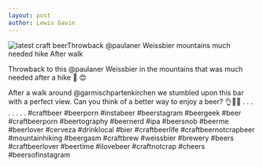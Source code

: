 ```yaml
---
layout: post
author: Lewis Gavin
---
```


![latest craft beerThrowback @paulaner Weissbier mountains much needed hike  After walk](https://instagram.fman1-1.fna.fbcdn.net/vp/165f3e38072bf11c1fe30bccd8ea1889/5C75E3F4/t51.2885-15/sh0.08/e35/s750x750/43778373_171293923816104_2557053420493269885_n.jpg?ig_cache_key=MTg5NzE0NDg4Mzc3NzM5NTQ0Nw%3D%3D.2)

Throwback to this @paulaner Weissbier in the mountains that was much needed after a hike 🗻 😍

After a walk around @garmischpartenkirchen we stumbled upon this bar with a perfect view. Can you think of a better way to enjoy a beer? 👌🙌🍻
.
.
.
.
.
.
.
.
#craftbeer #beerporn #instabeer #beerstagram #beergeek #beer #craftbeerporn #beertography #beernerd #ipa #beersnob #beerme #beerlover #cerveza #drinklocal #bier #craftbeerlife #craftbeernotcrapbeer #mountainhiking #beergasm #craftbrew #weissbier #brewery #beers #craftbeerlover #beertime #ilovebeer #craftnotcrap #cheers #beersofinstagram
